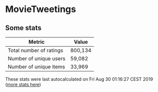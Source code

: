 # MovieTweetings
## Some stats

Metric | Value
--- | ---
Total number of ratings                 | 800,134
Number of unique users                  | 59,082
Number of unique items                  | 33,969
These stats were last autocalculated on Fri Aug 30 01:16:27 CEST 2019  ([more stats here](./stats.md))

